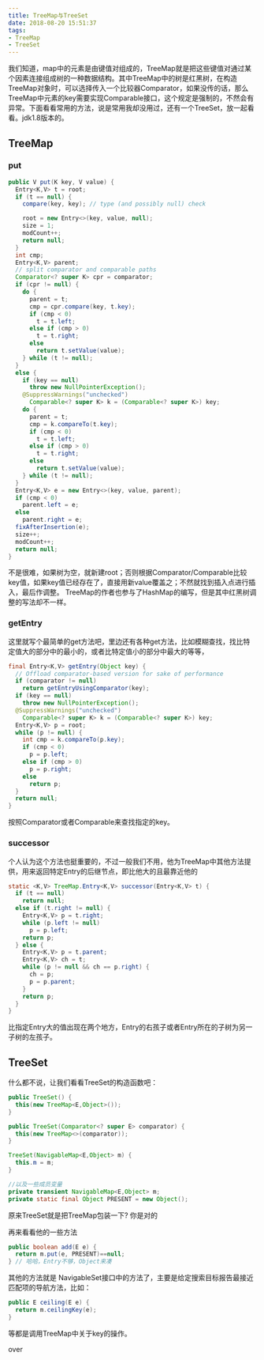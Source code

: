 ```yaml
---
title: TreeMap与TreeSet
date: 2018-08-20 15:51:37
tags:
- TreeMap
- TreeSet
---
```


我们知道，map中的元素是由键值对组成的，TreeMap就是把这些键值对通过某个因素连接组成树的一种数据结构。其中TreeMap中的树是红黑树，在构造TreeMap对象时，可以选择传入一个比较器Comparator，如果没传的话，那么TreeMap中元素的key需要实现Comparable接口，这个规定是强制的，不然会有异常。下面看看常用的方法，说是常用我却没用过，还有一个TreeSet，放一起看看。jdk1.8版本的。

<!--more-->

## TreeMap

### put

``` java
public V put(K key, V value) {
  Entry<K,V> t = root;
  if (t == null) {
    compare(key, key); // type (and possibly null) check

    root = new Entry<>(key, value, null);
    size = 1;
    modCount++;
    return null;
  }
  int cmp;
  Entry<K,V> parent;
  // split comparator and comparable paths
  Comparator<? super K> cpr = comparator;
  if (cpr != null) {
    do {
      parent = t;
      cmp = cpr.compare(key, t.key);
      if (cmp < 0)
        t = t.left;
      else if (cmp > 0)
        t = t.right;
      else
        return t.setValue(value);
    } while (t != null);
  }
  else {
    if (key == null)
      throw new NullPointerException();
    @SuppressWarnings("unchecked")
      Comparable<? super K> k = (Comparable<? super K>) key;
    do {
      parent = t;
      cmp = k.compareTo(t.key);
      if (cmp < 0)
        t = t.left;
      else if (cmp > 0)
        t = t.right;
      else
        return t.setValue(value);
    } while (t != null);
  }
  Entry<K,V> e = new Entry<>(key, value, parent);
  if (cmp < 0)
    parent.left = e;
  else
    parent.right = e;
  fixAfterInsertion(e);
  size++;
  modCount++;
  return null;
}
```

不是很难，如果树为空，就新建root；否则根据Comparator/Comparable比较key值，如果key值已经存在了，直接用新value覆盖之；不然就找到插入点进行插入，最后作调整。
TreeMap的作者也参与了HashMap的编写，但是其中红黑树调整的写法却不一样。

### getEntry

这里就写个最简单的get方法吧，里边还有各种get方法，比如模糊查找，找比特定值大的部分中的最小的，或者比特定值小的部分中最大的等等，

``` java
final Entry<K,V> getEntry(Object key) {
  // Offload comparator-based version for sake of performance
  if (comparator != null)
    return getEntryUsingComparator(key);
  if (key == null)
    throw new NullPointerException();
  @SuppressWarnings("unchecked")
    Comparable<? super K> k = (Comparable<? super K>) key;
  Entry<K,V> p = root;
  while (p != null) {
    int cmp = k.compareTo(p.key);
    if (cmp < 0)
      p = p.left;
    else if (cmp > 0)
      p = p.right;
    else
      return p;
  }
  return null;
}
```

按照Comparator或者Comparable来查找指定的key。

### successor

个人认为这个方法也挺重要的，不过一般我们不用，他为TreeMap中其他方法提供，用来返回特定Entry的后继节点，即比他大的且最靠近他的

``` java
static <K,V> TreeMap.Entry<K,V> successor(Entry<K,V> t) {
  if (t == null)
    return null;
  else if (t.right != null) {
    Entry<K,V> p = t.right;
    while (p.left != null)
      p = p.left;
    return p;
  } else {
    Entry<K,V> p = t.parent;
    Entry<K,V> ch = t;
    while (p != null && ch == p.right) {
      ch = p;
      p = p.parent;
    }
    return p;
  }
}
```

比指定Entry大的值出现在两个地方，Entry的右孩子或者Entry所在的子树为另一子树的左孩子。

## TreeSet

什么都不说，让我们看看TreeSet的构造函数吧：

``` java
public TreeSet() {
  this(new TreeMap<E,Object>());
}

public TreeSet(Comparator<? super E> comparator) {
  this(new TreeMap<>(comparator));
}

TreeSet(NavigableMap<E,Object> m) {
  this.m = m;
}

//以及一些成员变量
private transient NavigableMap<E,Object> m;
private static final Object PRESENT = new Object();
```

原来TreeSet就是把TreeMap包装一下? 你是对的

再来看看他的一些方法

``` java
public boolean add(E e) {
  return m.put(e, PRESENT)==null;
} // 哈哈，Entry不够，Object来凑

```

其他的方法就是 NavigableSet接口中的方法了，主要是给定搜索目标报告最接近匹配项的导航方法，比如：

``` java
public E ceiling(E e) {
  return m.ceilingKey(e);
}
```

等都是调用TreeMap中关于key的操作。

over
